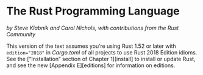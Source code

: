 # The Rust Programming Language

*by Steve Klabnik and Carol Nichols, with contributions from the Rust Community*

This version of the text assumes you’re using Rust 1.52 or later with
`edition="2018"` in *Cargo.toml* of all projects to use Rust 2018 Edition
idioms. See the [“Installation” section of Chapter 1][install]<!-- ignore -->
to install or update Rust, and see the new [Appendix E][editions]<!-- ignore
--> for information on editions.
